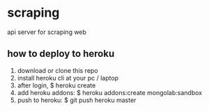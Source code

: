 # scraping
api server for scraping web

## how to deploy to heroku
1. download or clone this repo
2. install heroku cli at your pc / laptop
3. after login, $ heroku create
4. add heroku addons: $ heroku addons:create mongolab:sandbox 
5. push to heroku: $ git push heroku master
